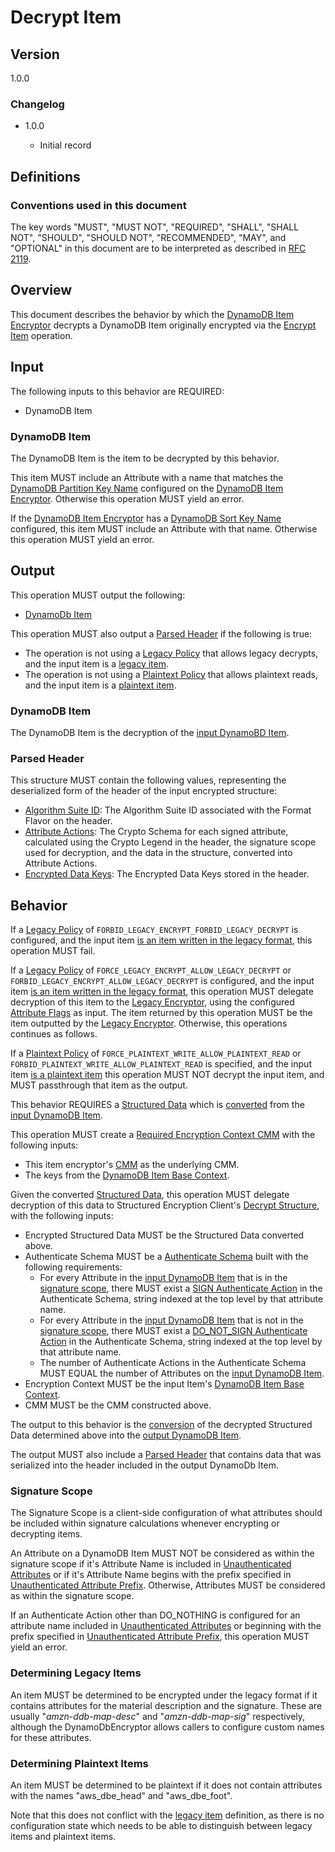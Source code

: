 [//]: # "Copyright Amazon.com Inc. or its affiliates. All Rights Reserved."
[//]: # "SPDX-License-Identifier: CC-BY-SA-4.0"

# Decrypt Item

## Version

1.0.0

### Changelog

- 1.0.0

  - Initial record

## Definitions

### Conventions used in this document

The key words "MUST", "MUST NOT", "REQUIRED", "SHALL", "SHALL NOT", "SHOULD", "SHOULD NOT", "RECOMMENDED", "MAY", and "OPTIONAL"
in this document are to be interpreted as described in [RFC 2119](https://tools.ietf.org/html/rfc2119).

## Overview

This document describes the behavior by which the [DynamoDB Item Encryptor](./ddb-item-encryptor.md)
decrypts a DynamoDB Item originally encrypted via the [Encrypt Item](./encrypt-item.md) operation.

## Input

The following inputs to this behavior are REQUIRED:

- DynamoDB Item

### DynamoDB Item

The DynamoDB Item is the item to be decrypted by this behavior.

This item MUST include an Attribute with a name that matches the
[DynamoDB Partition Key Name](./ddb-table-encryption-config.md#dynamodb-partition-key-name)
configured on the [DynamoDB Item Encryptor](./ddb-item-encryptor.md).
Otherwise this operation MUST yield an error.

If the [DynamoDB Item Encryptor](./ddb-item-encryptor.md)
has a [DynamoDB Sort Key Name](./ddb-table-encryption-config.md#dynamodb-sort-key-name) configured,
this item MUST include an Attribute with that name.
Otherwise this operation MUST yield an error.

## Output

This operation MUST output the following:

- [DynamoDb Item](#dynamodb-item-1)

This operation MUST also output a [Parsed Header](#parsed-header) if the following is true:
- The operation is not using a [Legacy Policy](./ddb-table-encryption-config.md#legacy-policy) that allows legacy decrypts,
  and the input item is a [legacy item](#determining-legacy-items).
- The operation is not using a [Plaintext Policy](./ddb-table-encryption-config.md#plaintext-policy) that allows plaintext reads,
  and the input item is a [plaintext item](#determining-plaintext-items).

### DynamoDB Item

The DynamoDB Item is the decryption of the [input DynamoBD Item](#dynamodb-item).

### Parsed Header

This structure MUST contain the following values,
representing the deserialized form of the header of the input encrypted structure:

- [Algorithm Suite ID](./header.md#format-flavor): The Algorithm Suite ID associated with the Format Flavor on the header.
- [Attribute Actions](./ddb-table-encryption-config.md#attribute-actions): The Crypto Schema for each signed attribute,
  calculated using the Crypto Legend in the header, the signature scope used for decryption, and the data in the structure,
  converted into Attribute Actions.
- [Encrypted Data Keys](./header.md#encrypted-data-keys): The Encrypted Data Keys stored in the header.

## Behavior

If a [Legacy Policy](./ddb-table-encryption-config.md#legacy-policy) of
`FORBID_LEGACY_ENCRYPT_FORBID_LEGACY_DECRYPT` is configured,
and the input item [is an item written in the legacy format](#determining-legacy-items),
this operation MUST fail.

If a [Legacy Policy](./ddb-table-encryption-config.md#legacy-policy) of
`FORCE_LEGACY_ENCRYPT_ALLOW_LEGACY_DECRYPT` or `FORBID_LEGACY_ENCRYPT_ALLOW_LEGACY_DECRYPT` is configured,
and the input item [is an item written in the legacy format](#determining-legacy-items),
this operation MUST delegate decryption of this item to the
[Legacy Encryptor](./ddb-table-encryption-config.md#legacy-encryptor),
using the configured [Attribute Flags](./ddb-table-encryption-config.md) as input.
The item returned by this operation MUST be the item outputted by the
[Legacy Encryptor](./ddb-table-encryption-config.md#legacy-encryptor).
Otherwise, this operations continues as follows.

If a [Plaintext Policy](./ddb-table-encryption-config.md#plaintext-policy) of
`FORCE_PLAINTEXT_WRITE_ALLOW_PLAINTEXT_READ` or `FORBID_PLAINTEXT_WRITE_ALLOW_PLAINTEXT_READ` is specified,
and the input item [is a plaintext item](#determining-plaintext-items)
this operation MUST NOT decrypt the input item,
and MUST passthrough that item as the output.

This behavior REQUIRES a [Structured Data](../structured-encryption/structures.md#structured-data)
which is [converted](./ddb-item-conversion.md) from the [input DynamoDB Item](#dynamodb-item).

This operation MUST create a
[Required Encryption Context CMM](https://github.com/awslabs/private-aws-encryption-sdk-specification-staging/blob/dafny-verified/framework/required-encryption-context-cmm.md)
with the following inputs:
- This item encryptor's [CMM](./ddb-table-encryption-config.md#cmm) as the underlying CMM.
- The keys from the [DynamoDB Item Base Context](./encrypt-item.md#dynamodb-item-base-context).

Given the converted [Structured Data](../structured-encryption/structures.md#structured-data),
this operation MUST delegate decryption of this data to
Structured Encryption Client's [Decrypt Structure](../structured-encryption/encrypt-structure.md),
with the following inputs:
- Encrypted Structured Data MUST be the Structured Data converted above.
- Authenticate Schema MUST be a [Authenticate Schema](../structured-encryption/structures.md#crypto-schema)
  built with the following requirements:
  - For every Attribute in the [input DynamoDB Item](#dynamodb-item)
    that is in the [signature scope](#signature-scope),
    there MUST exist a [SIGN Authenticate Action](../structured-encryption/structures.md#sign)
    in the Authenticate Schema,
    string indexed at the top level by that attribute name.
  - For every Attribute in the [input DynamoDB Item](#dynamodb-item)
    that is not in the [signature scope](#signature-scope),
    there MUST exist a [DO_NOT_SIGN Authenticate Action](../structured-encryption/structures.md#do_not_sign)
    in the Authenticate Schema,
    string indexed at the top level by that attribute name.
  - The number of Authenticate Actions in the Authenticate Schema
    MUST EQUAL the number of Attributes on the [input DynamoDB Item](#dynamodb-item).
- Encryption Context MUST be the input Item's [DynamoDB Item Base Context](./encrypt-item.md#dynamodb-item-base-context).
- CMM MUST be the CMM constructed above.

The output to this behavior is the [conversion](./ddb-item-conversion.md)
of the decrypted Structured Data determined above
into the [output DynamoDB Item](#encrypted-dynamodb-item).

The output MUST also include a [Parsed Header](#parsed-header) that contains
data that was serialized into the header included in the output DynamoDb Item.

### Signature Scope

The Signature Scope is a client-side configuration of what attributes should be
included within signature calculations whenever encrypting or decrypting items.

An Attribute on a DynamoDB Item MUST NOT be considered as within the signature scope
if it's Attribute Name is included in [Unauthenticated Attributes](./ddb-table-encryption-config.md#unauthenticated-attributes)
or if it's Attribute Name begins with the prefix specified in
[Unauthenticated Attribute Prefix](./ddb-table-encryption-config.md#unauthenticated-attribute-prefix).
Otherwise, Attributes MUST be considered as within the signature scope.

If an Authenticate Action other than DO_NOTHING is configured for an attribute name included in [Unauthenticated Attributes](./ddb-table-encryption-config.md#unauthenticated-attributes)
or beginning with the prefix specified in [Unauthenticated Attribute Prefix](./ddb-table-encryption-config.md#unauthenticated-attribute-prefix),
this operation MUST yield an error.

### Determining Legacy Items

An item MUST be determined to be encrypted under the legacy format if it contains
attributes for the material description and the signature.
These are usually "*amzn-ddb-map-desc*" and "*amzn-ddb-map-sig*" respectively,
although the DynamoDbEncryptor allows callers to configure custom names for these attributes.

### Determining Plaintext Items

An item MUST be determined to be plaintext if it does not contain
attributes with the names "aws_dbe_head" and "aws_dbe_foot".

Note that this does not conflict with the [legacy item](#determining-legacy-items) definition,
as there is no configuration state which needs to be able to distinguish
between legacy items and plaintext items.
